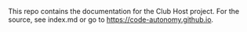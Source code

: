 This repo contains the documentation for the Club Host project. For the source, see index.md or go to https://code-autonomy.github.io.
